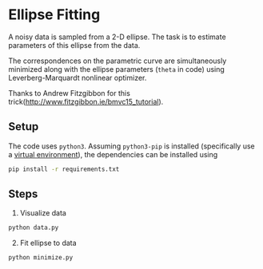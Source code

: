 # Ellipse Fitting
A noisy data is sampled from a 2-D ellipse. The task is to estimate parameters of this ellipse from the data.

The correspondences on the parametric curve are simultaneously minimized along with the ellipse parameters (`theta` in code) using Leverberg-Marquardt nonlinear optimizer.

Thanks to Andrew Fitzgibbon for this trick(http://www.fitzgibbon.ie/bmvc15_tutorial).

## Setup
The code uses `python3`.
Assuming `python3-pip` is installed (specifically use a [virtual environment](https://docs.python.org/3/library/venv.html)), the dependencies can be installed using
```bash
pip install -r requirements.txt
```

## Steps
1. Visualize data
```python
python data.py
```

2. Fit ellipse to data
```python
python minimize.py
```
